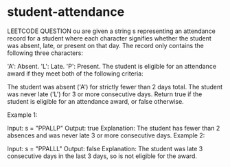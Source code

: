 # student-attendance
LEETCODE QUESTION
ou are given a string s representing an attendance record for a student where each character signifies whether the student was absent, late, or present on that day. The record only contains the following three characters:

'A': Absent.
'L': Late.
'P': Present.
The student is eligible for an attendance award if they meet both of the following criteria:

The student was absent ('A') for strictly fewer than 2 days total.
The student was never late ('L') for 3 or more consecutive days.
Return true if the student is eligible for an attendance award, or false otherwise.

 

Example 1:

Input: s = "PPALLP"
Output: true
Explanation: The student has fewer than 2 absences and was never late 3 or more consecutive days.
Example 2:

Input: s = "PPALLL"
Output: false
Explanation: The student was late 3 consecutive days in the last 3 days, so is not eligible for the award.